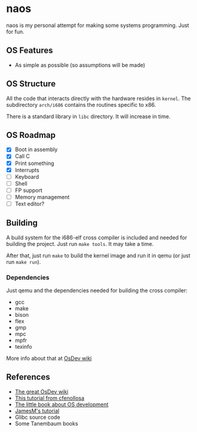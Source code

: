 # naos

naos is my personal attempt for making some systems programming. Just for fun.


## OS Features
* As simple as possible (so assumptions will be made)

## OS Structure
All the code that interacts directly with the hardware resides in `kernel`. The subdirectory `arch/i686` contains the routines specific to x86.

There is a standard library in `libc` directory. It will increase in time.

## OS Roadmap
- [x] Boot in assembly
- [x] Call C
- [x] Print something
- [x] Interrupts
- [ ] Keyboard
- [ ] Shell
- [ ] FP support
- [ ] Memory management
- [ ] Text editor?

## Building
A build system for the i686-elf cross compiler is included and needed for building the project. Just run `make tools`. It may take a time.

After that, just run `make` to build the kernel image and run it in qemu (or just run `make run`).

### Dependencies
Just qemu and the dependencies needed for building the cross compiler:
* gcc
* make
* bison
* flex
* gmp
* mpc
* mpfr
* texinfo

More info about that at [OsDev wiki](https://wiki.osdev.org/GCC_Cross-Compiler#Installing_Dependencies)

## References
* [The great OsDev wiki](https://wiki.osdev.org)
* [This tutorial from cfenollosa](https://github.com/cfenollosa/os-tutorial)
* [The little book about OS development](https://littleosbook.github.io/)
* [JamesM's tutorial](https://web.archive.org/web/20160412174753/http://www.jamesmolloy.co.uk/tutorial_html/index.html)
* Glibc source code
* Some Tanembaum books

